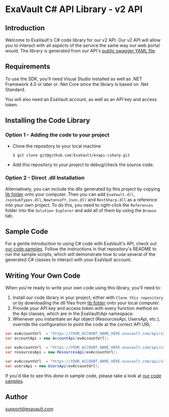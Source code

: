 # ExaVault C# API Library - v2 API

## Introduction

Welcome to ExaVault's C# code library for our v2 API. Our v2 API will allow you to interact with all aspects of the service the same way our web portal would. The library is generated from our API's [public swagger YAML file](https://www.exavault.com/api/docs/evapi_2.0_public.yaml).

## Requirements

To use the SDK, you'll need Visual Studio installed as well as .NET Framework 4.0 or later or .Net Core since the library is based on .Net Standard.

You will also need an ExaVault account, as well as an API key and access token.

## Installing the Code Library

### Option 1 - Adding the code to your project

- Clone the repository to your local machine

  ```bash
  $ git clone git@github.com:ExaVault/evapi-csharp.git
  ```

- Add this repository to your project to debug/check the source code.

### Option 2 - Direct .dll Installation

Alternatively, you can include the dlls generated by this project by copying [lib folder](lib) onto your computer.
Then you can add `ExaVault.dll`, `JsonSubTypes.dll`, `Newtonsoft.Json.dll` and `RestSharp.dll` as a reference into your own project. To do this, you need to right-click the `References` folder into the `Solution Explorer` and add all of them by using the `Browse` tab.

## Sample Code

For a gentle introduction to using C# code with ExaVault's API, check out [our code samples](https://github.com/ExaVault/evapi-csharp-samples). Follow the instructions in that repository's README to run the sample scripts, which will demonstrate how to use several of the generated C# classes to interact with your ExaVault account.

## Writing Your Own Code

When you're ready to write your own code using this library, you'll need to:

1. Install our code library in your project, either with `Clone this repository` or by downloading the dll files from [lib folder](lib) onto your local computer.
2. Provide your API key and access token with every function method on the Api classes, which are in the ExaVault\Api namespace.
3. Whenever you instantiate an Api object (ResourcesApi, UsersApi, etc.), override the configuration to point the code at the correct API URL:

```C#
var evAccountUrl  = "https://YOUR_ACCOUNT_NAME_HERE.exavault.com/api/v2/";
var accountApi = new AccountApi(evAccountUrl);
```

```C#
var evAccountUrl  = "https://YOUR_ACCOUNT_NAME_HERE.exavault.com/api/v2/";
var resourcesApi = new ResourcesApi(evAccountUrl);
```

```C#
var evAccountUrl  = "https://YOUR_ACCOUNT_NAME_HERE.exavault.com/api/v2/";
var usersApi = new UsersApi(evAccountUrl);
```

If you'd like to see this done in sample code, please take a look at [our code samples](https://github.com/ExaVault/evapi-csharp-samples).

## Author

support@exavault.com
